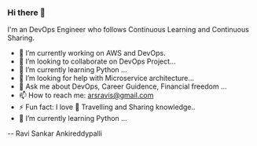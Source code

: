 
### Hi there 👋
I'm an DevOps Engineer who follows Continuous Learning and Continuous Sharing. 

- 🔭 I’m currently working on AWS and DevOps. 
- 👯 I’m looking to collaborate on DevOps Project...
- 🌱 I’m currently learning Python ...
- 🤔 I’m looking for help with Microservice architecture...
- 💬 Ask me about DevOps, Career Guidence, Financial freedom ...
- 📫 How to reach me: arsravis@gmail.com
- ⚡ Fun fact: I love :sunrise_over_mountains: Travelling and Sharing knowledge..
- 🌱 I’m currently learning Python ...

-- Ravi Sankar Ankireddypalli

<!-- 
##

<h4 align="left">:heart: Network is your Networth. Let's get connected</h2>

[![Linkedin Badge](https://img.shields.io/badge/-saratchandrae-blue?style=flat-square&logo=Linkedin&logoColor=white&link=https://www.linkedin.com/in/saratchandrae/)](https://www.linkedin.com/in/saratchandrae) 
[![YouTub Badge](https://img.shields.io/twitter/follow/SaratChandraE?style=social)](https://twitter.com/saratchandrae) 
[![StackOverflow Badge](https://img.shields.io/badge/-StackOverflow-orange?style=flat-square&labelColor=orange&logo=StackOverflow&logoColor=white&link=https://stackoverflow.com/users/story/7121889)](https://stackoverflow.com/users/7121889/sarat-chandra?tab=topactivity)



##
##
##

-->

<!--
**ravdy/ravdy** is a ✨ _special_ ✨ repository because its `README.md` (this file) appears on your GitHub profile.

Here are some ideas to get you started:

- 🔭 I’m currently working on ...

- 📫 How to reach me: ...
- 😄 Pronouns: ...
- ⚡ Fun fact: ...
-->
